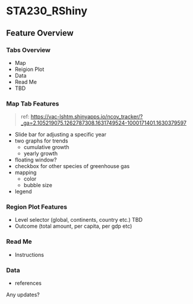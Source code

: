 # STA230_RShiny
## Feature Overview

### Tabs Overview

- Map
- Reigion Plot 
- Data
- Read Me
- TBD

### Map Tab Features

> ref: https://vac-lshtm.shinyapps.io/ncov_tracker/?_ga=2.105219075.1262787308.1631749524-1000171401.1630379597
- Slide bar for adjusting a specific year 
- two graphs for trends 
    - cumulative growth 
    - yearly growth 
- floating window? 
- checkbox for other species of greenhouse gas 
- mapping 
    - color 
    - bubble size 
- legend 

### Region Plot Features

- Level selector (global, continents, country etc.) TBD
- Outcome (total amount, per capita, per gdp etc)

### Read Me

- Instructions 

### Data

- references 

Any updates?
